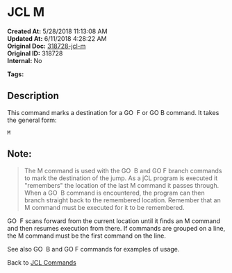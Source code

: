 # JCL M

**Created At:** 5/28/2018 11:13:08 AM  
**Updated At:** 6/11/2018 4:28:22 AM  
**Original Doc:** [318728-jcl-m](https://docs.jbase.com/45792-jcl/318728-jcl-m)  
**Original ID:** 318728  
**Internal:** No  

**Tags:**
<badge text='go' vertical='middle' />
<badge text='jcl' vertical='middle' />

## Description 

This command marks a destination for a GO  F or GO B command. It takes the general form:

```
M
```

## Note: 


> The M command is used with the GO  B and GO F branch commands to mark the destination of the jump. As a jCL program is executed it "remembers" the location of the last M command it passes through. When a GO  B command is encountered, the program can then branch straight back to the remembered location. Remember that an M command must be executed for it to be remembered.


GO  F scans forward from the current location until it finds an M command and then resumes execution from there. If commands are grouped on a line, the M command must be the first command on the line.

See also GO  B and GO F commands for examples of usage.



Back to [JCL Commands](./../jcl-commands)
